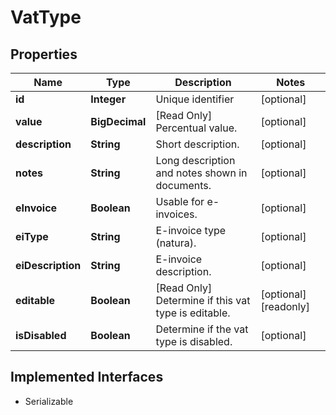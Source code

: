 

# VatType



## Properties

Name | Type | Description | Notes
------------ | ------------- | ------------- | -------------
**id** | **Integer** | Unique identifier |  [optional]
**value** | **BigDecimal** | [Read Only] Percentual value. |  [optional]
**description** | **String** | Short description. |  [optional]
**notes** | **String** | Long description and notes shown in documents. |  [optional]
**eInvoice** | **Boolean** | Usable for e-invoices. |  [optional]
**eiType** | **String** | E-invoice type (natura). |  [optional]
**eiDescription** | **String** | E-invoice description. |  [optional]
**editable** | **Boolean** | [Read Only] Determine if this vat type is editable. |  [optional] [readonly]
**isDisabled** | **Boolean** | Determine if the vat type is disabled. |  [optional]


## Implemented Interfaces

* Serializable


